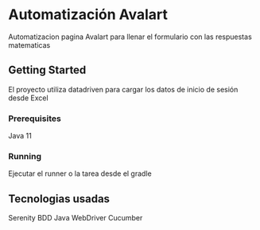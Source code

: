 # Automatización Avalart

Automatizacion pagina Avalart para llenar el formulario con las respuestas matematicas

## Getting Started

El proyecto utiliza datadriven para cargar los datos de inicio de sesión desde Excel

### Prerequisites

Java 11

### Running

Ejecutar el runner
o la tarea desde el gradle

## Tecnologias usadas

Serenity BDD
Java
WebDriver
Cucumber


